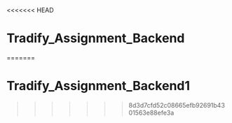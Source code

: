 <<<<<<< HEAD
# Tradify_Assignment_Backend
=======
# Tradify_Assignment_Backend1
>>>>>>> 8d3d7cfd52c08665efb92691b4301563e88efe3a
